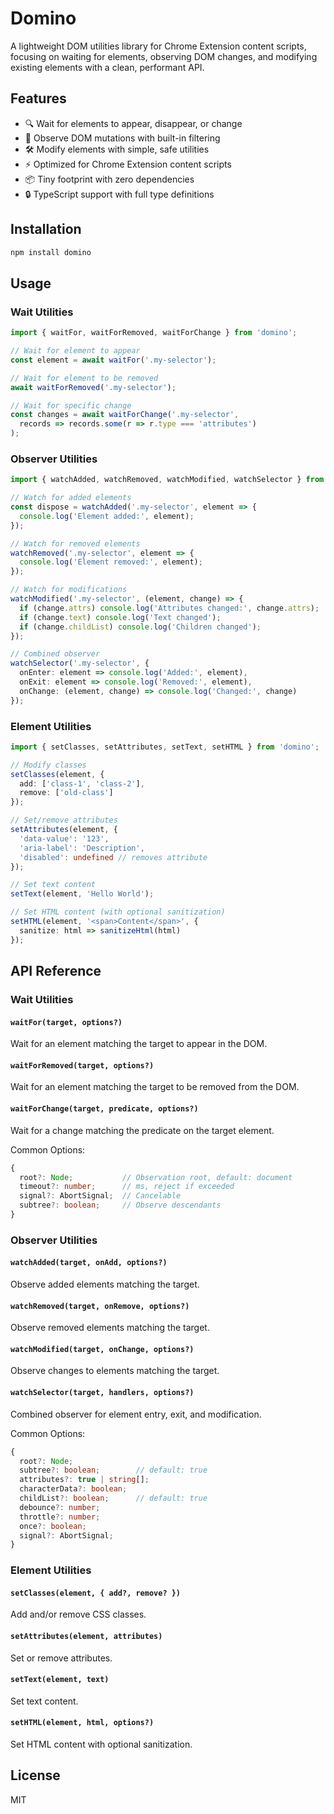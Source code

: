# Domino

A lightweight DOM utilities library for Chrome Extension content scripts, focusing on waiting for elements, observing DOM changes, and modifying existing elements with a clean, performant API.

## Features

- 🔍 Wait for elements to appear, disappear, or change
- 👀 Observe DOM mutations with built-in filtering
- 🛠 Modify elements with simple, safe utilities
- ⚡️ Optimized for Chrome Extension content scripts
- 📦 Tiny footprint with zero dependencies
- 🔒 TypeScript support with full type definitions

## Installation

```bash
npm install domino
```

## Usage

### Wait Utilities

```typescript
import { waitFor, waitForRemoved, waitForChange } from 'domino';

// Wait for element to appear
const element = await waitFor('.my-selector');

// Wait for element to be removed
await waitForRemoved('.my-selector');

// Wait for specific change
const changes = await waitForChange('.my-selector', 
  records => records.some(r => r.type === 'attributes')
);
```

### Observer Utilities

```typescript
import { watchAdded, watchRemoved, watchModified, watchSelector } from 'domino';

// Watch for added elements
const dispose = watchAdded('.my-selector', element => {
  console.log('Element added:', element);
});

// Watch for removed elements
watchRemoved('.my-selector', element => {
  console.log('Element removed:', element);
});

// Watch for modifications
watchModified('.my-selector', (element, change) => {
  if (change.attrs) console.log('Attributes changed:', change.attrs);
  if (change.text) console.log('Text changed');
  if (change.childList) console.log('Children changed');
});

// Combined observer
watchSelector('.my-selector', {
  onEnter: element => console.log('Added:', element),
  onExit: element => console.log('Removed:', element),
  onChange: (element, change) => console.log('Changed:', change)
});
```

### Element Utilities

```typescript
import { setClasses, setAttributes, setText, setHTML } from 'domino';

// Modify classes
setClasses(element, {
  add: ['class-1', 'class-2'],
  remove: ['old-class']
});

// Set/remove attributes
setAttributes(element, {
  'data-value': '123',
  'aria-label': 'Description',
  'disabled': undefined // removes attribute
});

// Set text content
setText(element, 'Hello World');

// Set HTML content (with optional sanitization)
setHTML(element, '<span>Content</span>', {
  sanitize: html => sanitizeHtml(html)
});
```

## API Reference

### Wait Utilities

#### `waitFor(target, options?)`
Wait for an element matching the target to appear in the DOM.

#### `waitForRemoved(target, options?)`
Wait for an element matching the target to be removed from the DOM.

#### `waitForChange(target, predicate, options?)`
Wait for a change matching the predicate on the target element.

Common Options:
```typescript
{
  root?: Node;           // Observation root, default: document
  timeout?: number;      // ms, reject if exceeded
  signal?: AbortSignal;  // Cancelable
  subtree?: boolean;     // Observe descendants
}
```

### Observer Utilities

#### `watchAdded(target, onAdd, options?)`
Observe added elements matching the target.

#### `watchRemoved(target, onRemove, options?)`
Observe removed elements matching the target.

#### `watchModified(target, onChange, options?)`
Observe changes to elements matching the target.

#### `watchSelector(target, handlers, options?)`
Combined observer for element entry, exit, and modification.

Common Options:
```typescript
{
  root?: Node;
  subtree?: boolean;        // default: true
  attributes?: true | string[];
  characterData?: boolean;
  childList?: boolean;      // default: true
  debounce?: number;
  throttle?: number;
  once?: boolean;
  signal?: AbortSignal;
}
```

### Element Utilities

#### `setClasses(element, { add?, remove? })`
Add and/or remove CSS classes.

#### `setAttributes(element, attributes)`
Set or remove attributes.

#### `setText(element, text)`
Set text content.

#### `setHTML(element, html, options?)`
Set HTML content with optional sanitization.

## License

MIT